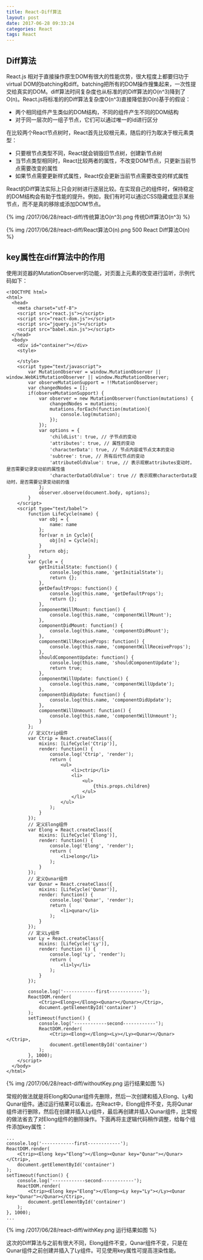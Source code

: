 ```yaml
---
title: React-Diff算法
layout: post
date: 2017-06-28 09:33:24
categories: React
tags: React
---
```


## Diff算法

React.js 相对于直接操作原生DOM有很大的性能优势，很大程度上都要归功于virtual DOM的batching和diff。batching把所有的DOM操作搜集起来，一次性提交给真实的DOM。diff算法时间复杂度也从标准的的Diff算法的O(n^3)降到了O(n)。React.js将标准的的Diff算法复杂度O(n^3)直接降低到O(n)基于的假设：

- 两个相同组件产生类似的DOM结构，不同的组件产生不同的DOM结构
- 对于同一层次的一组子节点，它们可以通过唯一的id进行区分

在比较两个React节点树时，React首先比较根元素，随后的行为取决于根元素类型：

- 只要根节点类型不同，React就会销毁旧节点树，创建新节点树
- 当节点类型相同时，React比较两者的属性，不改变DOM节点，只更新当前节点需要改变的属性
- 如果节点需要更新样式属性，React仅会更新当前节点需要改变的样式属性

React的Diff算法实际上只会对树进行逐层比较。在实现自己的组件时，保持稳定的DOM结构会有助于性能的提升。例如，我们有时可以通过CSS隐藏或显示某些节点，而不是真的移除或添加DOM节点。

{% img /2017/06/28/react-diff/传统算法O(n^3).png 传统Diff算法O(n^3) %}

{% img /2017/06/28/react-diff/React算法O(n).png 500 React Diff算法O(n) %}

## key属性在diff算法中的作用

使用浏览器的MutationObserver的功能，对页面上元素的改变进行监听，示例代码如下：

```
<!DOCTYPE html>
<html>
  <head>
    <meta charset="utf-8">
    <script src="react.js"></script>
    <script src="react-dom.js"></script>
    <script src="jquery.js"></script>
    <script src="babel.min.js"></script>
  </head>
  <body>
    <div id="container"></div>
    <style>

    </style>
    <script type="text/javascript">
        var MutationObserver = window.MutationObserver || window.WebKitMutationObserver || window.MozMutationObserver;
        var observeMutationSupport = !!MutationObserver;
        var changedNodes = [];
        if(observeMutationSupport) {
            var observer = new MutationObserver(function(mutations) {
                changedNodes = mutations;
                mutations.forEach(function(mutation){
                    console.log(mutation);
                });
            });
            var options = {
                'childList': true, // 子节点的变动
                'attributes': true, // 属性的变动
                'characterData': true, // 节点内容或节点文本的变动
                'subtree': true, // 所有后代节点的变动
                'attributeOldValue': true, // 表示观察attributes变动时，是否需要记录变动前的属性值
                'characterDataOldValue': true // 表示观察characterData变动时，是否需要记录变动前的值
            };
            observer.observe(document.body, options);
        }
    </script>
    <script type="text/babel">
        function LifeCycle(name) {
            var obj = {
                name: name
            };
            for(var n in Cycle){
                obj[n] = Cycle[n];
            }
            return obj;
        }
        var Cycle = {
            getInitialState: function() {
                console.log(this.name, 'getInitialState');
                return {};
            },
            getDefaultProps: function() {
                console.log(this.name, 'getDefaultProps');
                return {};
            },
            componentWillMount: function() {
                console.log(this.name, 'componentWillMount');
            },
            componentDidMount: function() {
                console.log(this.name, 'componentDidMount');
            },
            componentWillReceiveProps: function() {
                console.log(this.name, 'componentWillReceiveProps');
            },
            shouldComponentUpdate: function() {
                console.log(this.name, 'shouldComponentUpdate');
                return true;
            },
            componentWillUpdate: function() {
                console.log(this.name, 'componentWillUpdate');
            },
            componentDidUpdate: function() {
                console.log(this.name, 'componentDidUpdate');
            },
            componentWillUnmount: function() {
                console.log(this.name, 'componentWillUnmount');
            }
        };
        // 定义Ctrip组件
        var Ctrip = React.createClass({
            mixins: [LifeCycle('Ctrip')],
            render: function() {
                console.log('Ctrip', 'render');
                return (
                    <ul>
                        <li>ctrip</li>
                        <li>
                            <ul>
                                {this.props.children}
                            </ul>
                        </li>
                    </ul>
                );
            }
        });
        // 定义Elong组件
        var Elong = React.createClass({
            mixins: [LifeCycle('Elong')],
            render: function() {
                console.log('Elong', 'render');
                return (
                    <li>elong</li>
                );
            }
        });
        // 定义Qunar组件
        var Qunar = React.createClass({
            mixins: [LifeCycle('Qunar')],
            render: function() {
                console.log('Qunar', 'render');
                return (
                    <li>qunar</li>
                );
            }
        });
        // 定义Ly组件
        var Ly = React.createClass({
            mixins: [LifeCycle('Ly')],
            render: function () {
                console.log('Ly', 'render');
                return (
                    <li>ly</li>
                );
            }
        });

        console.log('------------first------------');
        ReactDOM.render(
            <Ctrip><Elong></Elong><Qunar></Qunar></Ctrip>,
            document.getElementById('container')
        );
        setTimeout(function() {
            console.log('------------second------------');
            ReactDOM.render(
                <Ctrip><Elong></Elong><Ly></Ly><Qunar></Qunar></Ctrip>,
                document.getElementById('container')
            );
        }, 1000);
    </script>
  </body>
</html>

```

{% img /2017/06/28/react-diff/withoutKey.png 运行结果如图 %}

常规的做法就是将Elong和Qunar组件先删除，然后一次创建和插入Elong、Ly和Qunar组件。通过运行结果可以看出，在React中，Elong组件不变，先将Qunar组件进行删除，然后在创建并插入Ly组件，最后再创建并插入Qunar组件，比常规的做法省去了对Elong组件的删除操作。下面再将主逻辑代码稍作调整，给每个组件添加key属性：

```
...
console.log('------------first------------');
ReactDOM.render(
    <Ctrip><Elong key="Elong"></Elong><Qunar key="Qunar"></Qunar></Ctrip>,
    document.getElementById('container')
);
setTimeout(function() {
    console.log('------------second------------');
    ReactDOM.render(
        <Ctrip><Elong key="Elong"></Elong><Ly key="Ly"></Ly><Qunar key="Qunar"></Qunar></Ctrip>,
        document.getElementById('container')
    );
}, 1000);
...
```

{% img /2017/06/28/react-diff/withKey.png 运行结果如图 %}

这次的Diff算法与之前有很大不同，Elong组件不变，Qunar组件不变，只是在Qunar组件之前创建并插入了Ly组件。可见使用key属性可提高渲染性能。
